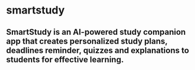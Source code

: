 # smartstudy



## SmartStudy is an AI-powered study companion app that creates personalized study plans, deadlines reminder, quizzes and explanations to students for effective learning.
